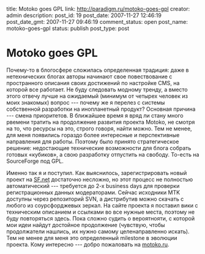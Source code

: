 title: Motoko goes GPL
link: http://paradigm.ru/motoko-goes-gpl
creator: admin
description: 
post_id: 19
post_date: 2007-11-27 12:46:19
post_date_gmt: 2007-11-27 09:46:19
comment_status: open
post_name: motoko-goes-gpl
status: publish
post_type: post

# Motoko goes GPL

Почему-то в блогосфере сложилась определенная традиция: даже в нетехнических блогах авторы начинают свое повествование с пространного описания своих достижений по настройке CMS, на которой все работает. Не буду следовать модному тренду, а вместо этого отвечу лучше на ожидаемый (минимум от четырех человек из моих знакомых) вопрос --- почему же я перелез с системы собственной разработки на инопланетный продукт? Основная причина --- смена приоритетов. В ближайшее время я вряд ли стану много рвемени тратить на продолжение развития проекта Motoko, не смотря на то, что ресурсы на это, строго говоря, найти можно. Тем не менее, для меня появились гораздо более интересные и перспективные направления для работы. Поэтому было принято стратегическое решение: недостающие технические возможности для блога собрать готовых «кубиков», а свою разработку отпустить на свободу. То-есть на SourceForge под GPL.

Именно так я и поступил. Как выяснилось, зарегистрировать новый проект на [SF.net](http://sourceforge.net/) достаточно несложно, но этот процесс не полностью автоматический --- требуется до 2-х business days для проверки регистрационных данных модераторами. Сейчас исходники MTK доступны через репозиторий SVN, а дистрибутив можно скачать с любого из соурсфорджевых зеркал. На сайте проекта я поставил вики с техническим описанием и ссылками во все нужные места, поэтому не буду повторяться здесь. Пока сложно судить о вероятнояти, с которой мои идеи найдут достойное продолжение (чувствую, чтобы продолжатели нашлись, их нужно самому целенаправленно искать). Тем не менее для меня это определенный milestone в эволюции проекта. Кому интересно --- добро пожаловать на [motoko.ru](http://motoko.ru).